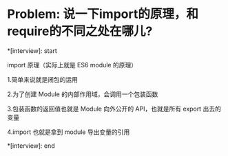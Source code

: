 # Problem: 说一下import的原理，和require的不同之处在哪儿?

*[interview]: start

import 原理（实际上就是 ES6 module 的原理）

1.简单来说就是闭包的运用

2.为了创建 Module 的内部作用域，会调用一个包装函数

3.包装函数的返回值也就是 Module 向外公开的 API，也就是所有 export 出去的变量

4.import 也就是拿到 module 导出变量的引用

*[interview]: end
